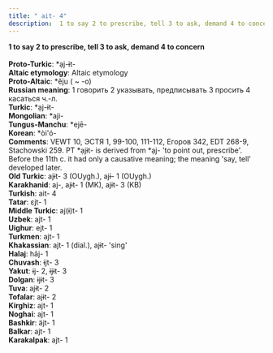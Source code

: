 ```yaml
---
title: " ait- 4"
description:  1 to say 2 to prescribe, tell 3 to ask, demand 4 to concern
---
```

<strong> 1 to say 2 to prescribe, tell 3 to ask, demand 4 to concern</strong><br><br>
<strong>Proto-Turkic</strong>:  *ạj-ɨt-<br>
<strong>Altaic etymology</strong>:  Altaic etymology<br>
<strong> Proto-Altaic</strong>:  *ĕju ( ~ -o)<br>
<strong>Russian meaning</strong>:  1 говорить 2 указывать, предписывать 3 просить 4 касаться ч.-л.<br>
<strong>Turkic</strong>:  *ạj-ɨt-<br>
<strong>Mongolian</strong>:  *aji-<br>
<strong>Tungus-Manchu</strong>:  *ejē-<br>
<strong>Korean</strong>:  *òi'ó-<br>
<strong>Comments</strong>:  VEWT 10, ЭСТЯ 1, 99-100, 111-112, Егоров 342, EDT 268-9, Stachowski 259. PT *ạjɨt- is derived from *ạj- 'to point out, prescribe'. Before the 11th c. it had only a causative meaning; the meaning 'say, tell' developed later.<br>
<strong>Old Turkic</strong>:  ajɨt- 3 (OUygh.), ajɨ- 1 (OUygh.)<br>
<strong>Karakhanid</strong>:  aj-, ajɨt- 1 (MK), ajɨt- 3 (KB)<br>
<strong>Turkish</strong>:  ait- 4<br>
<strong>Tatar</strong>:  ɛjt- 1<br>
<strong>Middle Turkic</strong>:  aj(ɨ)t- 1<br>
<strong>Uzbek</strong>:  ajt- 1<br>
<strong>Uighur</strong>:  ejt- 1<br>
<strong>Turkmen</strong>:  ajt- 1<br>
<strong>Khakassian</strong>:  ajt- 1 (dial.), ajɨt- 'sing'<br>
<strong>Halaj</strong>:  hāj- 1<br>
<strong>Chuvash</strong>:  ɨjt- 3<br>
<strong>Yakut</strong>:  ɨj- 2, ɨjɨt- 3<br>
<strong>Dolgan</strong>:  ɨjɨt- 3<br>
<strong>Tuva</strong>:  ajɨt- 2<br>
<strong>Tofalar</strong>:  ajɨt- 2<br>
<strong>Kirghiz</strong>:  ajt- 1<br>
<strong>Noghai</strong>:  ajt- 1<br>
<strong>Bashkir</strong>:  äjt- 1<br>
<strong>Balkar</strong>:  ajt- 1<br>
<strong>Karakalpak</strong>:  ajt- 1<br>


